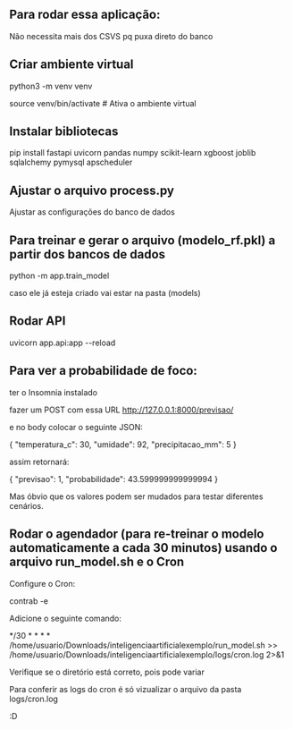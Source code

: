 ## Para rodar essa aplicação:

Não necessita mais dos CSVS pq puxa direto do banco

## Criar ambiente virtual

python3 -m venv venv

source venv/bin/activate  # Ativa o ambiente virtual

## Instalar bibliotecas

pip install fastapi uvicorn pandas numpy scikit-learn xgboost joblib sqlalchemy pymysql apscheduler

## Ajustar o arquivo process.py

Ajustar as configurações do banco de dados

## Para treinar e gerar o arquivo (modelo_rf.pkl) a partir dos bancos de dados

python -m app.train_model

caso ele já esteja criado vai estar na pasta (models)

## Rodar API

uvicorn app.api:app --reload

## Para ver a probabilidade de foco:

ter o Insomnia instalado

fazer um POST com essa URL http://127.0.0.1:8000/previsao/

e no body colocar o seguinte JSON:

{
  "temperatura_c": 30,
	"umidade": 92,
  "precipitacao_mm": 5
}

assim retornará: 

{
	"previsao": 1,
	"probabilidade": 43.599999999999994
}

Mas óbvio que os valores podem ser mudados para testar diferentes cenários.

## Rodar o agendador (para re-treinar o modelo automaticamente a cada 30 minutos) usando o arquivo run_model.sh e o Cron

Configure o Cron:

contrab -e

Adicione o seguinte comando:

*/30 * * * * /home/usuario/Downloads/inteligenciaartificialexemplo/run_model.sh >> /home/usuario/Downloads/inteligenciaartificialexemplo/logs/cron.log 2>&1

Verifique se o diretório está correto, pois pode variar

Para conferir as logs do cron é só vizualizar o arquivo da pasta logs/cron.log

:D
